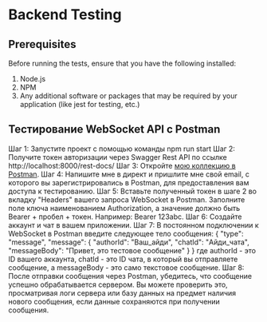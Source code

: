 # Backend Testing

## Prerequisites
Before running the tests, ensure that you have the following installed:

1. Node.js
2. NPM
3. Any additional software or packages that may be required by your application (like jest for testing, etc.)


## Тестирование WebSocket API с Postman
Шаг 1: Запустите проект с помощью команды npm run start
Шаг 2: Получите токен авторизации через Swagger Rest API по ссылке http://localhost:8000/rest-docs/
Шаг 3: Откройте [мою коллекцию в Postman](https://web.postman.co/workspace/My-Workspace~43834fae-8045-4133-8b4b-bccc05730228/collection/66cc8a2c4adb742250fe4c8e?action=share&source=copy-link&creator=37920129).
Шаг 4: Напишите мне в директ и пришлите мне свой email, с которого вы зарегистрировались в Postman, для предоставления вам доступа к тестированию.
Шаг 5: Вставьте полученный токен в шаге 2 во вкладку "Headers" вашего запроса WebSocket в Postman. Заполните поле ключа наименованием Authorization, а значение должно быть Bearer + пробел + токен. Например: Bearer 123abc.
Шаг 6: Создайте аккаунт и чат в вашем приложении.
Шаг 7: В постоянном подключении к WebSocket в Postman введите следующее тело сообщения:
{
    "type": "message",
    "message": {
        "authorId": "Ваш_айди",
        "chatId": "Айди_чата",
        "messageBody": "Привет, это тестовое сообщение"
    }
}
где authorId - это ID вашего аккаунта, chatId - это ID чата, в который вы отправляете сообщение, а messageBody - это само текстовое сообщение.
Шаг 8: После отправки сообщения через Postman, убедитесь, что сообщение успешно обрабатывается сервером. Вы можете проверить это, просматривая логи сервера или базу данных на предмет наличия нового сообщения, если данные сохраняются при получении сообщения.

